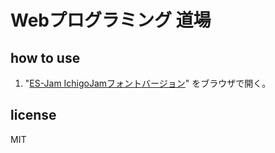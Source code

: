 # Webプログラミング 道場

## how to use

1. "[ES-Jam IchigoJamフォントバージョン](https://taisukef.github.io/htmlprac/)" をブラウザで開く。

## license

MIT
